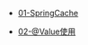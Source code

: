 <!-- docs/_sidebar.md -->

<!-- docs/_sidebar.md -->
* [01-SpringCache](/java/springboot/01-SpringCache)

* [02-@Value使用](/java/springboot/02-@Value用法)

  

  

  

  



